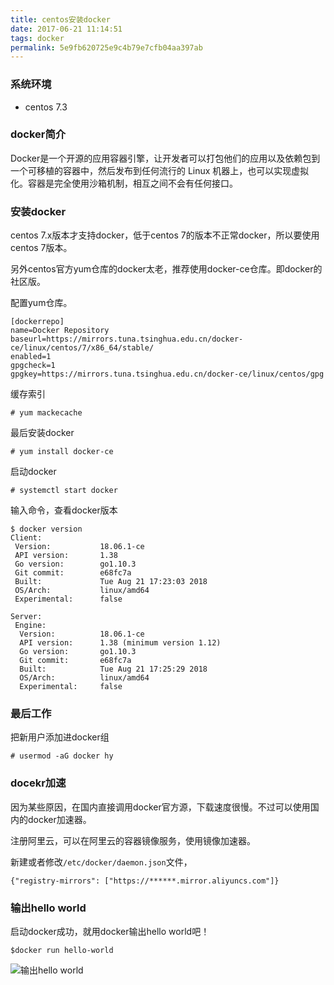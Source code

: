 ```yaml
---
title: centos安装docker
date: 2017-06-21 11:14:51
tags: docker
permalink: 5e9fb620725e9c4b79e7cfb04aa397ab
---
```

### 系统环境

 + centos 7.3

### docker简介
Docker是一个开源的应用容器引擎，让开发者可以打包他们的应用以及依赖包到一个可移植的容器中，然后发布到任何流行的 Linux 机器上，也可以实现虚拟化。容器是完全使用沙箱机制，相互之间不会有任何接口。

### 安装docker
centos 7.x版本才支持docker，低于centos 7的版本不正常docker，所以要使用centos 7版本。

另外centos官方yum仓库的docker太老，推荐使用docker-ce仓库。即docker的社区版。

配置yum仓库。
```
[dockerrepo]
name=Docker Repository
baseurl=https://mirrors.tuna.tsinghua.edu.cn/docker-ce/linux/centos/7/x86_64/stable/
enabled=1
gpgcheck=1
gpgkey=https://mirrors.tuna.tsinghua.edu.cn/docker-ce/linux/centos/gpg
```
缓存索引
```
# yum mackecache
```
最后安装docker
```
# yum install docker-ce
```

启动docker
```
# systemctl start docker
```
输入命令，查看docker版本

```
$ docker version
Client:
 Version:           18.06.1-ce
 API version:       1.38
 Go version:        go1.10.3
 Git commit:        e68fc7a
 Built:             Tue Aug 21 17:23:03 2018
 OS/Arch:           linux/amd64
 Experimental:      false

Server:
 Engine:
  Version:          18.06.1-ce
  API version:      1.38 (minimum version 1.12)
  Go version:       go1.10.3
  Git commit:       e68fc7a
  Built:            Tue Aug 21 17:25:29 2018
  OS/Arch:          linux/amd64
  Experimental:     false
```
### 最后工作

把新用户添加进docker组
```
# usermod -aG docker hy
```

### docekr加速

因为某些原因，在国内直接调用docker官方源，下载速度很慢。不过可以使用国内的docker加速器。

注册阿里云，可以在阿里云的容器镜像服务，使用镜像加速器。

新建或者修改`/etc/docker/daemon.json`文件，

```
{"registry-mirrors": ["https://******.mirror.aliyuncs.com"]}
```
### 输出hello world

启动docker成功，就用docker输出hello world吧！
```
$docker run hello-world
```

![输出hello world](https://img.hysg.top/img/2018/10/08/01af868c.jpg)
